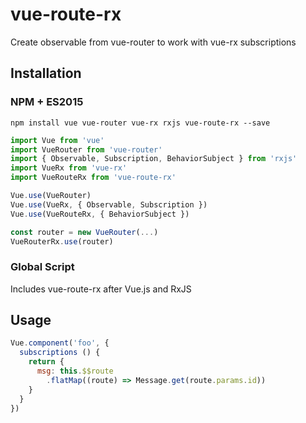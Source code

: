 # vue-route-rx

Create observable from vue-router to work with vue-rx subscriptions

## Installation

### NPM + ES2015
```
npm install vue vue-router vue-rx rxjs vue-route-rx --save
```

```js
import Vue from 'vue'
import VueRouter from 'vue-router'
import { Observable, Subscription, BehaviorSubject } from 'rxjs'
import VueRx from 'vue-rx'
import VueRouteRx from 'vue-route-rx'

Vue.use(VueRouter)
Vue.use(VueRx, { Observable, Subscription })
Vue.use(VueRouteRx, { BehaviorSubject })

const router = new VueRouter(...)
VueRouterRx.use(router)
```

### Global Script

Includes vue-route-rx after Vue.js and RxJS

## Usage

```js
Vue.component('foo', {
  subscriptions () {
    return {
      msg: this.$$route
        .flatMap((route) => Message.get(route.params.id))
    }
  }
})
```


